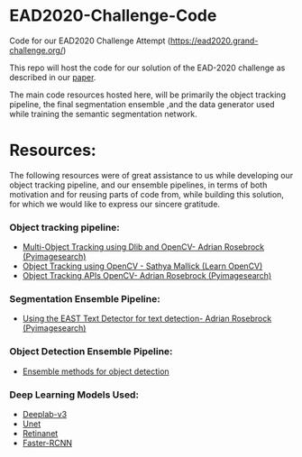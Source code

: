 # EAD2020-Challenge-Code
Code for our EAD2020 Challenge Attempt (https://ead2020.grand-challenge.org/)

This repo will host the code for our solution of the EAD-2020 challenge as described in our [paper](http://ceur-ws.org/Vol-2595/endoCV2020_paper_id_22.pdf).

The main code resources hosted here, will be primarily the object tracking pipeline, the final segmentation  ensemble ,and the data generator used while training the semantic segmentation network.


# Resources:

The following resources were of great assistance to us while developing our object tracking pipeline, and our ensemble pipelines, in terms of both motivation and for reusing parts of code from, while building this solution, for which we would like to express our sincere gratitude.

### Object tracking pipeline:

* [Multi-Object Tracking using Dlib and OpenCV- Adrian Rosebrock (Pyimagesearch)](https://www.pyimagesearch.com/2018/10/29/multi-object-tracking-with-dlib/)
* [Object Tracking using OpenCV - Sathya Mallick (Learn OpenCV)](https://www.learnopencv.com/object-tracking-using-opencv-cpp-python/)
* [Object Tracking APIs OpenCV- Adrian Rosebrock (Pyimagesearch)](https://www.pyimagesearch.com/2018/10/22/object-tracking-with-dlib/)

### Segmentation Ensemble Pipeline:

* [Using the EAST Text Detector for text detection- Adrian Rosebrock (Pyimagesearch)](https://www.pyimagesearch.com/2018/08/20/opencv-text-detection-east-text-detector/)

### Object Detection Ensemble Pipeline:
* [Ensemble methods for object detection](https://github.com/ancasag/ensembleObjectDetection)

### Deep Learning Models Used:

* [Deeplab-v3](https://github.com/bonlime/keras-deeplab-v3-plus)
* [Unet](https://github.com/qubvel/segmentation_models)
* [Retinanet](https://github.com/fizyr/keras-retinanet)
* [Faster-RCNN](https://github.com/tensorflow/models/tree/master/research/object_detection)



